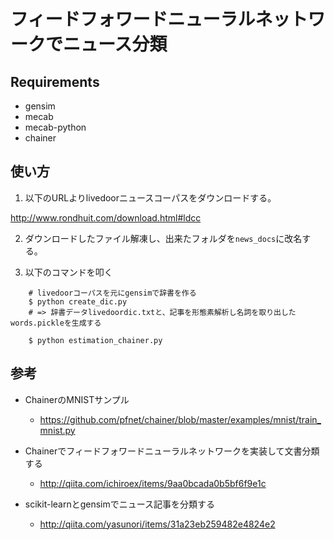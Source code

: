 # フィードフォワードニューラルネットワークでニュース分類

## Requirements

* gensim
* mecab
* mecab-python
* chainer


## 使い方

1. 以下のURLよりlivedoorニュースコーパスをダウンロードする。

  http://www.rondhuit.com/download.html#ldcc

2. ダウンロードしたファイル解凍し、出来たフォルダを`news_docs`に改名する。


3. 以下のコマンドを叩く

```
    # livedoorコーパスを元にgensimで辞書を作る
    $ python create_dic.py
    # => 辞書データlivedoordic.txtと、記事を形態素解析し名詞を取り出したwords.pickleを生成する

    $ python estimation_chainer.py
```


## 参考

* ChainerのMNISTサンプル
  * https://github.com/pfnet/chainer/blob/master/examples/mnist/train_mnist.py

* Chainerでフィードフォワードニューラルネットワークを実装して文書分類する
  * http://qiita.com/ichiroex/items/9aa0bcada0b5bf6f9e1c

* scikit-learnとgensimでニュース記事を分類する
  * http://qiita.com/yasunori/items/31a23eb259482e4824e2
